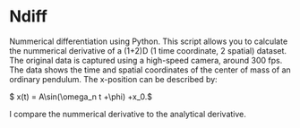 # Ndiff
Nummerical differentiation using Python. This script allows you to calculate the nummerical derivative of a (1+2)D (1 time coordinate, 2 spatial) dataset. The original data is captured using a high-speed camera, around 300 fps. The data shows the time and spatial coordinates of the center of mass of an ordinary pendulum. The x-position can be described by:

$ x(t) = A\sin(\omega_n t +\phi) +x_0.$

I compare the nummerical derivative to the analytical derivative.
